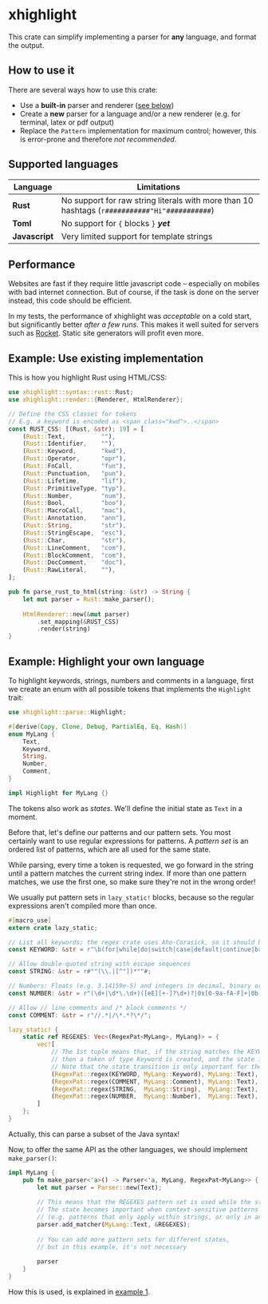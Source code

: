 # xhighlight

This crate can simplify implementing a parser for **any** language, and format the output.

## How to use it
There are several ways how to use this crate:

- Use a **built-in** parser and renderer ([see below](#supported-languages))
- Create a **new** parser for a language and/or a new renderer (e.g. for terminal, latex or pdf output)
- Replace the `Pattern` implementation for maximum control; however, this is error-prone and therefore _not recommended_.

## Supported languages

| Language | Limitations |
| -------- | ----------- |
| **Rust** | No support for raw string literals with more than 10 hashtags (`r###########"Hi"###########`) |
| **Toml** | No support for `{` blocks `}` **_yet_** |
| **Javascript** | Very limited support for template strings |


## Performance

Websites are fast if they require little javascript code – especially on mobiles with bad internet connection. But of course, if the task is done on the server instead, this code should be efficient.

In my tests, the performance of xhighlight was _acceptable_ on a cold start, but significantly better _after a few runs_. This makes it well suited for servers such as [Rocket](https://rocket.rs). Static site generators will profit even more.

## Example: Use existing implementation

This is how you highlight Rust using HTML/CSS:

```rust
use xhighlight::syntax::rust::Rust;
use xhighlight::render::{Renderer, HtmlRenderer};

// Define the CSS classes for tokens
// E.g. a keyword is encoded as <span class="kwd">..</span>
const RUST_CSS: [(Rust, &str); 19] = [
    (Rust::Text,          ""),
    (Rust::Identifier,    ""),
    (Rust::Keyword,       "kwd"),
    (Rust::Operator,      "opr"),
    (Rust::FnCall,        "fun"),
    (Rust::Punctuation,   "pun"),
    (Rust::Lifetime,      "lif"),
    (Rust::PrimitiveType, "typ"),
    (Rust::Number,        "num"),
    (Rust::Bool,          "boo"),
    (Rust::MacroCall,     "mac"),
    (Rust::Annotation,    "ann"),
    (Rust::String,        "str"),
    (Rust::StringEscape,  "esc"),
    (Rust::Char,          "str"),
    (Rust::LineComment,   "com"),
    (Rust::BlockComment,  "com"),
    (Rust::DocComment,    "doc"),
    (Rust::RawLiteral,    ""),
];

pub fn parse_rust_to_html(string: &str) -> String {
    let mut parser = Rust::make_parser();
    
    HtmlRenderer::new(&mut parser)
        .set_mapping(&RUST_CSS)
        .render(string)
}
```

## Example: Highlight your own language

To highlight keywords, strings, numbers and comments in a language, first we create an enum with all possible tokens that implements the `Highlight` trait:

```rust
use xhighlight::parse::Highlight;

#[derive(Copy, Clone, Debug, PartialEq, Eq, Hash)]
enum MyLang {
    Text,
    Keyword,
    String,
    Number,
    Comment,
}

impl Highlight for MyLang {}
```

The tokens also work as _states_. We'll define the initial state as `Text` in a moment.

Before that, let's define our patterns and our pattern sets. You most certainly want to use regular expressions for patterns. A _pattern set_ is an ordered list of patterns, which are all used for the same state.

While parsing, every time a token is requested, we go forward in the string until a pattern matches the current string index. If more than one pattern matches, we use the first one, so make sure they're not in the wrong order!

We usually put pattern sets in `lazy_static!` blocks, because so the regular expressions aren't compiled more than once.

```rust
#[macro_use]
extern crate lazy_static;

// List all keywords; the regex crate uses Aho-Corasick, so it should be efficient
const KEYWORD: &str = r"\b(for|while|do|switch|case|default|continue|break|if|else|try|catch|finally|throw|synchronized|this|public|protected|private|static|final|abstract|volatile|transient|native|new|var|super|void|class|enum|interface|extends|import|package|instanceof|assert|strictfp|true|false|null|boolean|byte|char|double|float|int|long|short)\b";

// Allow double-quoted string with escape sequences
const STRING: &str = r#""(\\.|[^"])*""#;

// Numbers: Floats (e.g. 3.14159e-5) and integers in decimal, binary or hex
const NUMBER: &str = r"(\d+|\d*\.\d+)([eE][+-]?\d+)?|0x[0-9a-fA-F]+|0b[01]+";

// Allow // line comments and /* block comments */
const COMMENT: &str = r"//.*|/\*.*?\*/";

lazy_static! {
    static ref REGEXES: Vec<(RegexPat<MyLang>, MyLang)> = {
        vec![
            // The 1st tuple means that, if the string matches the KEYWORD pattern,
            // then a token of type Keyword is created, and the state is changed to Text.
            // Note that the state transition is only important for the *next* token.
            (RegexPat::regex(KEYWORD, MyLang::Keyword), MyLang::Text),
            (RegexPat::regex(COMMENT, MyLang::Comment), MyLang::Text),
            (RegexPat::regex(STRING,  MyLang::String),  MyLang::Text),
            (RegexPat::regex(NUMBER,  MyLang::Number),  MyLang::Text),
        ]
    };
}
```

Actually, this can parse a subset of the Java syntax!

Now, to offer the same API as the other languages, we should implement `make_parser()`:

```rust
impl MyLang {
    pub fn make_parser<'a>() -> Parser<'a, MyLang, RegexPat<MyLang>> {
        let mut parser = Parser::new(Text);
        
        // This means that the REGEXES pattern set is used while the state is Text.
        // The state becomes important when context-sensitive patterns are used
        // (e.g. patterns that only apply within strings, or only in annotations)
        parser.add_matcher(MyLang::Text, &REGEXES);
        
        // You can add more pattern sets for different states,
        // but in this example, it's not necessary
        
        parser
    }
}
```

How this is used, is explained in [example 1](#example-use-existing-implementation).